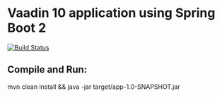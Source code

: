 # Vaadin 10 application using Spring Boot 2
[![Build Status](https://travis-ci.org/petr-zak/spring-boot-vaadin10.png)](https://travis-ci.org/petr-zak/spring-boot-vaadin10)

## Compile and Run:
mvn clean install && java -jar target/app-1.0-SNAPSHOT.jar